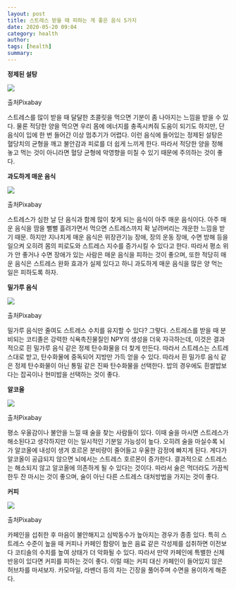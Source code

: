 ```yaml
---
layout: post
title: 스트레스 받을 때 피하는 게 좋은 음식 5가지
date: 2020-05-20 09:04
category: health
author: 
tags: [health]
summary: 
---
```



**정제된 설탕**

![](https://img1.daumcdn.net/thumb/R720x0/?fname=https%3A%2F%2Ft1.daumcdn.net%2Fliveboard%2Finterstella-story%2Fab05cb77266e45e49149e07a60dee0c4.JPG)

출처Pixabay

스트레스를 많이 받을 때 달달한 초콜릿을 먹으면 기분이 좀 나아지는 느낌을 받을 수 있다. 물론 적당한 양을 먹으면 우리 몸에 에너지를 충족시켜줘 도움이 되기도 하지만, 단 음식이 입에 한 번 들어간 이상 멈추기가 어렵다. 이런 음식에 들어있는 정제된 설탕은 혈당치의 균형을 깨고 불안감과 피로를 더 쉽게 느끼게 한다. 따라서 적당한 양을 정해 놓고 먹는 것이 아니라면 혈당 균형에 악영향을 미칠 수 있기 때문에 주의하는 것이 좋다.

**과도하게 매운 음식**

![](https://img1.daumcdn.net/thumb/R720x0/?fname=https%3A%2F%2Ft1.daumcdn.net%2Fliveboard%2Finterstella-story%2F8a6350f926d74318b165f5a73abb2ee9.JPG)

출처Pixabay

스트레스가 심한 날 단 음식과 함께 많이 찾게 되는 음식이 아주 매운 음식이다. 아주 매운 음식을 땀을 뻘뻘 흘려가면서 먹으면 스트레스까지 확 날려버리는 개운한 느낌을 받기 때문. 하지만 지나치게 매운 음식은 위장관기능 장애, 장의 운동 장애, 수면 방해 등을 일으켜 오히려 몸의 피로도와 스트레스 지수를 증가시킬 수 있다고 한다. 따라서 평소 위가 안 좋거나 수면 장애가 있는 사람은 매운 음식을 피하는 것이 좋으며, 또한 적당히 매운 음식은 스트레스 완화 효과가 실제 있다고 하니 과도하게 매운 음식을 많은 양 먹는 일은 피하도록 하자.

**밀가루 음식**

![](https://img1.daumcdn.net/thumb/R720x0/?fname=https%3A%2F%2Ft1.daumcdn.net%2Fliveboard%2Finterstella-story%2F0ecf76c4cb654e8ca2244aa9a92bb4d7.JPG)

출처Pixabay

밀가루 음식만 줄여도 스트레스 수치를 유지할 수 있다? 그렇다. 스트레스를 받을 때 분비되는 코티졸은 강력한 식욕촉진물질인 NPY의 생성을 더욱 자극하는데, 이것은 결과적으로 흰 밀가루 음식 같은 정제 탄수화물을 더 찾게 만든다. 따라서 스트레스는 스트레스대로 받고, 탄수화물에 중독되어 지방만 가득 얻을 수 있다. 따라서 흰 밀가루 음식 같은 정제 탄수화물이 아닌 통밀 같은 진짜 탄수화물을 선택한다. 밥의 경우에도 흰쌀밥보다는 잡곡이나 현미밥을 선택하는 것이 좋다.

**알코올**

![](https://img1.daumcdn.net/thumb/R720x0/?fname=https%3A%2F%2Ft1.daumcdn.net%2Fliveboard%2Finterstella-story%2F7df8558671bb4f46b83f3985bfe44175.JPG)

출처Pixabay

평소 우울감이나 불안을 느낄 때 술을 찾는 사람들이 있다. 이때 술을 마시면 스트레스가 해소된다고 생각하지만 이는 일시적인 기분일 가능성이 높다. 오히려 술을 마실수록 뇌가 알코올에 내성이 생겨 호르몬 분비량이 줄어들고 우울한 감정에 빠지게 된다. 게다가 알코올이 공급되지 않으면 뇌에서는 스트레스 호르몬이 증가한다. 결과적으로 스트레스는 해소되지 않고 알코올에 의존하게 될 수 있다는 것이다. 따라서 술은 먹더라도 가끔씩 한두 잔 마시는 것이 좋으며, 술이 아닌 다른 스트레스 대처방법을 가지는 것이 좋다.

**커피**

![](https://img1.daumcdn.net/thumb/R720x0/?fname=https%3A%2F%2Ft1.daumcdn.net%2Fliveboard%2Finterstella-story%2F30be7abdabde49fe8cb1bc92c043750a.JPG)

출처Pixabay

카페인을 섭취한 후 마음이 불안해지고 심박동수가 높아지는 경우가 종종 있다. 특히 스트레스 수준이 높을 때 커피나 카페인 함량이 높은 음료 같은 각성제를 섭취하면 이전보다 코티솔의 수치를 높여 상태가 더 악화될 수 있다. 따라서 만약 카페인에 특별한 신체반응이 있다면 커피를 피하는 것이 좋다. 이럴 때는 커피 대신 카페인이 들어있지 않은 허브차를 마셔보자. 카모마일, 라벤더 등의 차는 긴장을 풀어주며 수면을 용이하게 해준다.